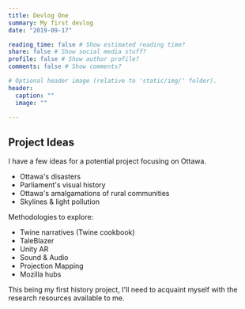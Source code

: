 ```yaml
---
title: Devlog One
summary: My first devlog
date: "2019-09-17"

reading_time: false # Show estimated reading time?
share: false # Show social media stuff?
profile: false # Show author profile?
comments: false # Show comments?

# Optional header image (relative to 'static/img/' folder).
header:
  caption: ""
  image: ""
 
---  
```

 
## Project Ideas

I have a few ideas for a potential project focusing on Ottawa.

- Ottawa's disasters
- Parliament's visual history
- Ottawa's amalgamations of rural communities
- Skylines & light pollution

Methodologies to explore:

 - Twine narratives (Twine cookbook)
 - TaleBlazer
 - Unity AR
 - Sound & Audio
 - Projection Mapping
 - Mozilla hubs

This being my first history project, I'll need to acquaint myself with the research resources available to me.
